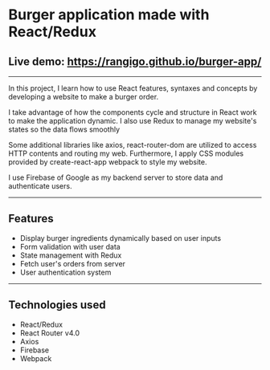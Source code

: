 # Burger application made with React/Redux
## Live demo: https://rangigo.github.io/burger-app/
---
In this project, I learn how to use React features, syntaxes and concepts by developing a website to make a burger order.

I take advantage of how the components cycle and structure in React work to make the application dynamic. I also use Redux to manage my website's states so the data flows smoothly

Some additional libraries like axios, react-router-dom are utilized to access HTTP contents and routing my web. Furthermore, I apply CSS modules provided by create-react-app webpack to style my website.

I use Firebase of Google as my backend server to store data and authenticate users.

---

## Features
* Display burger ingredients dynamically based on user inputs
* Form validation with user data
* State management with Redux
* Fetch user's orders from server
* User authentication system

---

## Technologies used
* React/Redux
* React Router v4.0
* Axios
* Firebase
* Webpack